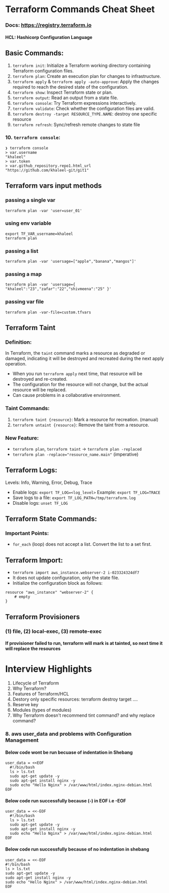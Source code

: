 # Terraform Commands Cheat Sheet
### Docs: https://registry.terraform.io
#### HCL: Hashicorp Configuration Language

## Basic Commands:
1. `terraform init`: Initialize a Terraform working directory containing Terraform configuration files.
2. `terraform plan`: Create an execution plan for changes to infrastructure.
3. `terraform apply` & `terraform apply -auto-approve`: Apply the changes required to reach the desired state of the configuration.
4. `terraform show`: Inspect Terraform state or plan.
5. `terraform output`: Read an output from a state file.
6. `terraform console`: Try Terraform expressions interactively.
7. `terraform validate`: Check whether the configuration files are valid.
8. `terraform destroy -target RESOURCE_TYPE.NAME`: destroy one specific resource
9. `terraform refresh`: Sync/refresh remote changes to state file 
### 10. `terraform console`: 
```
❯ terraform console
> var.username
"khaleel"
> var.token
> var.github_repository.repo1.html_url
"https://github.com/khaleel-git/git1"
```

## Terraform vars input methods

### passing a single var
`terraform plan -var 'user=user_01'`

### using env variable
```
export TF_VAR_username=khaleel
terraform plan
```
### passing a list
`terraform plan -var 'usersage=["apple","banana","mangos"]'`
### passing a map
`terraform plan -var 'usersage={ "khaleel":"23","zafar":"22","shivmeena":"25" }'
`
### passing var file
`terraform plan -var-file=custom.tfvars`

## Terraform Taint
### Definition:
In Terraform, the `taint` command marks a resource as degraded or damaged, indicating it will be destroyed and recreated during the next apply operation.

- When you run `terraform apply` next time, that resource will be destroyed and re-created.
- The configuration for the resource will not change, but the actual resource will be replaced.
- Can cause problems in a collaborative environment.

### Taint Commands:
1. `terraform taint {resource}`: Mark a resource for recreation. (manual)
2. `terraform untaint {resource}`: Remove the taint from a resource.

### New Feature:
- `terraform plan`, `terraform taint` -> `terraform plan -replaced`
- `terraform plan -replace="resource_name.main"` (imperative)

## Terraform Logs:
Levels: Info, Warning, Error, Debug, Trace

- Enable logs: `export TF_LOG=<log_level>`
  Example: `export TF_LOG=TRACE`
- Save logs to a file: `export TF_LOG_PATH=/tmp/terraform.log`
- Disable logs: `unset TF_LOG`

## Terraform State Commands:

### Important Points:
- `for_each` (loop) does not accept a list. Convert the list to a set first.

## Terraform Import:
- `terraform import aws_instance.webserver-2 i-023324324df7`
- It does not update configuration, only the state file.
- Initialize the configuration block as follows:
```
resource "aws_instance" "webserver-2" {
    # empty
}
```

## Terraform Provisioners
### (1) file, (2) local-exec, (3) remote-exec
#### If provisioner failed to run, terraform will mark is at tainted, so next time it will replace the resources

# Interview Highlights
1. Lifecycle of Terraform
2. Why Terraform?
3. Features of Terraform/HCL
4. Destory only specific resources: terraform destroy target ....
5. Reserve key
6. Modules (types of modules)
7. Why Terraform doesn't recommend tint command? and why replace command?

### 8. aws user_data and problems with Configuration Management
#### Below code wont be run becuase of indentation in Shebang
```
user_data = <<EOF
  #!/bin/bash
  ls > ls.txt
  sudo apt-get update -y
  sudo apt-get install nginx -y
  sudo echo "Hello Nginx" > /var/www/html/index.nginx-debian.html
EOF
```
#### Below code run successfully because (-) in EOF i.e -EOF
```
user_data = <<-EOF
  #!/bin/bash
  ls > ls.txt
  sudo apt-get update -y
  sudo apt-get install nginx -y
  sudo echo "Hello Nginx" > /var/www/html/index.nginx-debian.html
EOF
```
#### Below code run successfully because of no indentation in shebang
```
user_data = <<-EOF
#!/bin/bash
ls > ls.txt
sudo apt-get update -y
sudo apt-get install nginx -y
sudo echo "Hello Nginx" > /var/www/html/index.nginx-debian.html
EOF
```
